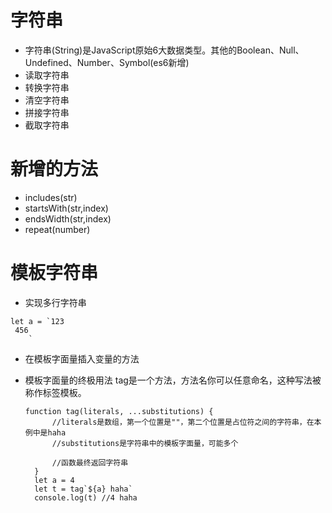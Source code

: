 # 字符串
* 字符串(String)是JavaScript原始6大数据类型。其他的Boolean、Null、Undefined、Number、Symbol(es6新增)
* 读取字符串
* 转换字符串
* 清空字符串
* 拼接字符串
* 截取字符串
# 新增的方法
* includes(str)
* startsWith(str,index)
* endsWidth(str,index)
* repeat(number)
# 模板字符串
* 实现多行字符串

```
let a = `123
 456
    `
```
* 在模板字面量插入变量的方法
* 模板字面量的终极用法 tag是一个方法，方法名你可以任意命名，这种写法被称作标签模板。

  ```
  function tag(literals, ...substitutions) {
        //literals是数组，第一个位置是""，第二个位置是占位符之间的字符串，在本例中是haha
        //substitutions是字符串中的模板字面量，可能多个
        
        //函数最终返回字符串
    }
    let a = 4
    let t = tag`${a} haha`
    console.log(t) //4 haha
  ```